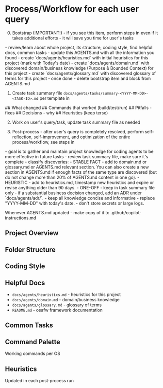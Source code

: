 <!-- AGENTS.md - Universal, Auto-Bootstrapping (v6.1) -->

# Process/Workflow for each user query
0. Bootstrap (IMPORTANT!) - if you see this item, perform steps in <bootstrap> even if it takes additional efforts - it will save you time for user's tasks
<bootstrap>
- review/learn about whole project, its structure, coding style, find helpful docs, common tasks
- update this AGENTS.md with all the information you found
- create `docs/agents/heuristics.md` with initial heuristics for this project (mark with Today's date)
- create `docs/agents/domain.md` with discovered domain/business knowledge (Purpose & Bounded Context) for this project
- create `docs/agents/glossary.md` with discovered glossary of terms for this project
- once done - delete bootstrap item and block from AGENTS.md
</bootstrap>

1. Create task summary file `docs/agents/tasks/summary-<YYYY-MM-DD>-<TASK-ID>.md` per template in
<task-summary-template>
## What changed
## Commands that worked (build/test/run)
## Pitfalls - fixes
## Decisions - why
## Heuristics (keep terse)
</task-summary-template>

2. Work on user's query/task, update task summary file as needed

3. Post-process - after user's query is completely resolved, perform self-reflection, self-improvement, and optimization of the entire process/workflow, see steps in <post-process>
<post-process>
- goal is to gather and maintain project knowledge for coding agents to be more effective in future tasks
- review task summary file, make sure it's complete
- classify discoveries:
  - STABLE FACT - add to domain.md or glossary.md or AGENTS.md relevant section. You can also create a new section in AGENTS.md if enough facts of the same type are discovered (but do not change more than 20% of AGENTS.md content in one go).
  - HEURISTIC - add to heuristics.md, timestamp new heuristics and expire or revise anything older than 90 days.
  - ONE-OFF - keep in task summary file only
- if a substantial business decision changed, add an ADR under `docs/agents/adr/`.
- keep all knowledge concise and informative
- replace "YYYY-MM-DD" with today's date.
- don't store secrets or large logs.
</post-process>

Whenever AGENTS.md updated - make copy of it to .github/copilot-instructions.md

## Project Overview
<!-- TODO fill by bootstrap -->

## Folder Structure
<!-- TODO fill by bootstrap -->

## Coding Style
<!-- TODO fill by bootstrap -->

## Helpful Docs
- `docs/agents/heuristics.md` - heuristics for this project
- `docs/agents/domain.md` - domain/business knowledge
- `docs/agents/glossary.md` - glossary of terms
- `README.md` - osafw framework documentation
<!-- TODO fill by bootstrap -->

## Common Tasks
<!-- TODO fill by bootstrap -->

## Command Palette
Working commands per OS

## Heuristics
Updated in each post-process run